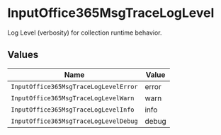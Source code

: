 # InputOffice365MsgTraceLogLevel

Log Level (verbosity) for collection runtime behavior.


## Values

| Name                                  | Value                                 |
| ------------------------------------- | ------------------------------------- |
| `InputOffice365MsgTraceLogLevelError` | error                                 |
| `InputOffice365MsgTraceLogLevelWarn`  | warn                                  |
| `InputOffice365MsgTraceLogLevelInfo`  | info                                  |
| `InputOffice365MsgTraceLogLevelDebug` | debug                                 |
